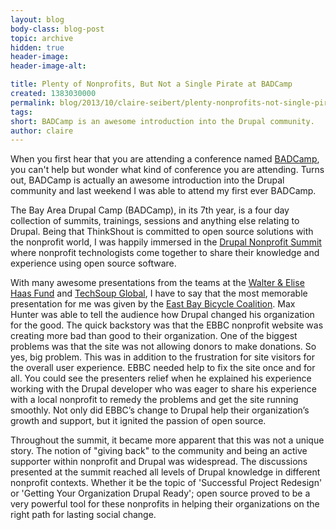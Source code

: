 ```yaml
---
layout: blog
body-class: blog-post
topic: archive
hidden: true
header-image:
header-image-alt:

title: Plenty of Nonprofits, But Not a Single Pirate at BADCamp
created: 1383030000
permalink: blog/2013/10/claire-seibert/plenty-nonprofits-not-single-pirate-badcamp/
tags:
short: BADCamp is an awesome introduction into the Drupal community.
author: claire
---
```

When you first hear that you are attending a conference named [BADCamp](http://2013.badcamp.net/), you can't help but wonder what kind of conference you are attending.  Turns out, BADCamp is actually an awesome introduction into the Drupal community and last weekend I was able to attend my first ever BADCamp.

The Bay Area Drupal Camp (BADCamp), in its 7th year, is a four day collection of summits, trainings, sessions and anything else relating to Drupal.  Being that ThinkShout is committed to open source solutions with the nonprofit world, I was happily immersed in the [Drupal Nonprofit Summit](http://2013.badcamp.net/events/drupal-nonprofit-summit) where nonprofit technologists come together to share their knowledge and experience using open source software. 

With many awesome presentations from the teams at the [Walter & Elise Haas Fund](http://www.haassr.org/) and [TechSoup Global](http://www.techsoupglobal.org/), I have to say that the most memorable presentation for me was given by the [East Bay Bicycle Coalition](https://www.ebbc.org/).  Max Hunter was able to tell the audience how Drupal changed his organization for the good.  The quick backstory was that the EBBC nonprofit website was creating more bad than good to their organization.  One of the biggest problems was that the site was not allowing donors to make donations.  So yes, big problem. This was in addition to the frustration for site visitors for the overall user experience.  EBBC needed help to fix the site once and for all.  You could see the presenters relief when he explained his experience working with the Drupal developer who was eager to share his experience with a local nonprofit to remedy the problems and get the site running smoothly.  Not only did EBBC’s change to Drupal help their organization’s growth and support, but it ignited the passion of open source.

Throughout the summit, it became more apparent that this was not a unique story.  The notion of "giving back" to the community and being an active supporter within nonprofit and Drupal was widespread.  The discussions presented at the summit reached all levels of Drupal knowledge in different nonprofit contexts. Whether it be the topic of 'Successful Project Redesign' or 'Getting Your Organization Drupal Ready'; open source proved to be a very powerful tool for these nonprofits in helping their organizations on the right path for lasting social change.
